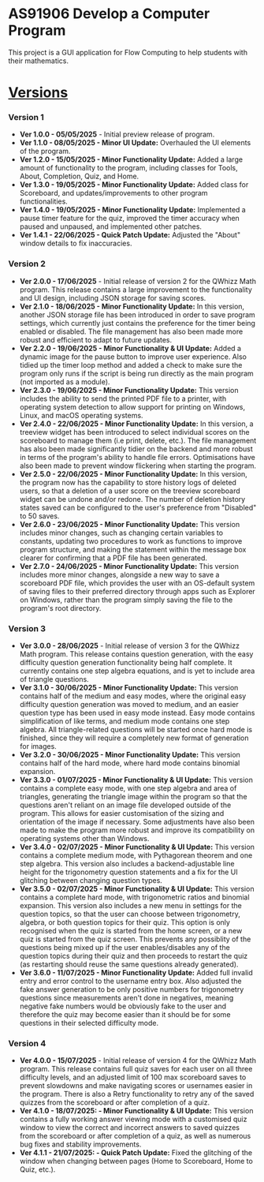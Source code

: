 # AS91906 Develop a Computer Program
This project is a GUI application for Flow Computing to help students with their mathematics.

# [Versions](https://github.com/TuneMeIn/AS91906_Develop-a-Computer-Program/commits/main/)
### Version 1
* __Ver 1.0.0 - 05/05/2025__ - Initial preview release of program.  
* __Ver 1.1.0 - 08/05/2025 - Minor UI Update:__ Overhauled the UI elements of the program.  
* __Ver 1.2.0 - 15/05/2025 - Minor Functionality Update:__ Added a large amount of functionality to the program, including classes for Tools, About, Completion, Quiz, and Home.  
* __Ver 1.3.0 - 19/05/2025 - Minor Functionality Update:__ Added class for Scoreboard, and updates/improvements to other program functionalities.  
* __Ver 1.4.0 - 19/05/2025 - Minor Functionality Update:__ Implemented a pause timer feature for the quiz, improved the timer accuracy when paused and unpaused, and implemented other patches.
* __Ver 1.4.1 - 22/06/2025 - Quick Patch Update:__ Adjusted the "About" window details to fix inaccuracies.

### Version 2
* __Ver 2.0.0 - 17/06/2025__ - Initial release of version 2 for the QWhizz Math program. This release contains a large improvement to the functionality and UI design, including JSON storage for saving scores.  
* __Ver 2.1.0 - 18/06/2025 - Minor Functionality Update:__ In this version, another JSON storage file has been introduced in order to save program settings, which currently just contains the preference for the timer being enabled or disabled. The file management has also been made more robust and efficient to adapt to future updates.
* __Ver 2.2.0 - 19/06/2025 - Minor Functionality & UI Update:__ Added a dynamic image for the pause button to improve user experience. Also tidied up the timer loop method and added a check to make sure the program only runs if the script is being run directly as the main program (not imported as a module).
* __Ver 2.3.0 - 19/06/2025 - Minor Functionality Update:__ This version includes the ability to send the printed PDF file to a printer, with operating system detection to allow support for printing on Windows, Linux, and macOS operating systems.
* __Ver 2.4.0 - 22/06/2025 - Minor Functionality Update:__ In this version, a treeview widget has been introduced to select individual scores on the scoreboard to manage them (i.e print, delete, etc.). The file management has also been made significantly tidier on the backend and more robust in terms of the program's ability to handle file errors. Optimisations have also been made to prevent window flickering when starting the program.
* __Ver 2.5.0 - 22/06/2025 - Minor Functionality Update:__ In this version, the program now has the capability to store history logs of deleted users, so that a deletion of a user score on the treeview scoreboard widget can be undone and/or redone. The number of deletion history states saved can be configured to the user's preference from "Disabled" to 50 saves.
* __Ver 2.6.0 - 23/06/2025 - Minor Functionality Update:__ This version includes minor changes, such as changing certain variables to constants, updating two procedures to work as functions to improve program structure, and making the statement within the message box clearer for confirming that a PDF file has been generated.
* __Ver 2.7.0 - 24/06/2025 - Minor Functionality Update:__ This version includes more minor changes, alongside a new way to save a scoreboard PDF file, which provides the user with an OS-default system of saving files to their preferred directory through apps such as Explorer on Windows, rather than the program simply saving the file to the program's root directory.

### Version 3
* __Ver 3.0.0 - 28/06/2025__ - Initial release of version 3 for the QWhizz Math program. This release contains question generation, with the easy difficulty question generation functionality being half complete. It currently contains one step algebra equations, and is yet to include area of triangle questions.
* __Ver 3.1.0 - 30/06/2025 - Minor Functionality Update:__ This version contains half of the medium and easy modes, where the original easy difficulty question generation was moved to medium, and an easier question type has been used in easy mode instead. Easy mode contains simplification of like terms, and medium mode contains one step algebra. All triangle-related questions will be started once hard mode is finished, since they will require a completely new format of generation for images.
* __Ver 3.2.0 - 30/06/2025 - Minor Functionality Update:__ This version contains half of the hard mode, where hard mode contains binomial expansion.
* __Ver 3.3.0 - 01/07/2025 - Minor Functionality & UI Update:__ This version contains a complete easy mode, with one step algebra and area of triangles, generating the triangle image within the program so that the questions aren't reliant on an image file developed outside of the program. This allows for easier customisation of the sizing and orientation of the image if necessary. Some adjustments have also been made to make the program more robust and improve its compatibility on operating systems other than Windows.
* __Ver 3.4.0 - 02/07/2025 - Minor Functionality & UI Update:__ This version contains a complete medium mode, with Pythagorean theorem and one step algebra. This version also includes a backend-adjustable line height for the trigonometry question statements and a fix for the UI glitching between changing question types.
* __Ver 3.5.0 - 02/07/2025 - Minor Functionality & UI Update:__ This version contains a complete hard mode, with trigonometric ratios and binomial expansion. This version also includes a new menu in settings for the question topics, so that the user can choose between trigonometry, algebra, or both question topics for their quiz. This option is only recognised when the quiz is started from the home screen, or a new quiz is started from the quiz screen. This prevents any possiblity of the questions being mixed up if the user enables/disables any of the question topics during their quiz and then proceeds to restart the quiz (as restarting should reuse the same questions already generated).
* __Ver 3.6.0 - 11/07/2025 - Minor Functionality Update:__ Added full invalid entry and error control to the username entry box. Also adjusted the fake answer generation to be only positive numbers for trigonometry questions since measurements aren't done in negatives, meaning negative fake numbers would be obviously fake to the user and therefore the quiz may become easier than it should be for some questions in their selected difficulty mode.

### Version 4
* __Ver 4.0.0 - 15/07/2025__ - Initial release of version 4 for the QWhizz Math program. This release contains full quiz saves for each user on all three difficulty levels, and an adjusted limit of 100 max scoreboard saves to prevent slowdowns and make navigating scores or usernames easier in the program. There is also a Retry functionality to retry any of the saved quizzes from the scoreboard or after completion of a quiz.
* __Ver 4.1.0 - 18/07/2025: - Minor Functionality & UI Update:__ This version contains a fully working answer viewing mode with a customised quiz window to view the correct and incorrect answers to saved quizzes from the scoreboard or after completion of a quiz, as well as numerous bug fixes and stability improvements.
* __Ver 4.1.1 - 21/07/2025: - Quick Patch Update:__ Fixed the glitching of the window when changing between pages (Home to Scoreboard, Home to Quiz, etc.).